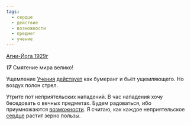 ```yaml
---
tags:
  - сердце
  - действие
  - возможности
  - предмет
  - учение
---
```


[Агни-Йога 1929г](https://127.0.0.1:4002/agni/1929)

___17___
Смятение мира велико!   

Ущемление [Учения](../../../tags/#учение) [действует](../../../tags/#действие) как бумеранг и бьёт ущемляющего. Но воздух полон стрел.   

Утрите пот неприятельских нападений. В час нападения хочу беседовать о вечных предметах. Будем радоваться, ибо приумножаются [возможности](../../../tags/#возможности). Я считаю, как каждое неприятельское [сердце](../../../tags/#сердце) растит зерно пользы.